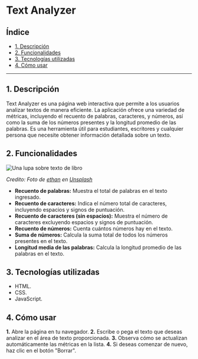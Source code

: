 # Text Analyzer




## Índice




* [1. Descripción](#1-Descripción)
* [2. Funcionalidades](#2-Funcionalidades)
* [3. Tecnologías utilizadas](#3-Tecnologías-utilizadas)
* [4. Cómo usar](#4-Cómo-usar)




***




## 1. Descripción



Text Analyzer es una página web interactiva que permite a los usuarios analizar textos de manera eficiente. La aplicación ofrece una variedad de métricas, incluyendo el recuento de palabras, caracteres, y números, así como la suma de los números presentes y la longitud promedio de las palabras. Es una herramienta útil para estudiantes, escritores y cualquier persona que necesite obtener información detallada sobre un texto.




## 2. Funcionalidades



![Una lupa sobre texto de libro](https://github.com/Laboratoria/curriculum/assets/92090/2b45f653-69a5-4282-a65c-d34125c36113)

_Credito: Foto de [ethan](https://unsplash.com/fr/@andallthings?utm_source=unsplash&utm_medium=referral&utm_content=creditCopyText)_
_en [Unsplash](https://unsplash.com/es/fotos/72NpWZJOskU?utm_source=unsplash&utm_medium=referral&utm_content=creditCopyText)_




- **Recuento de palabras:** Muestra el total de palabras en el texto ingresado.
- **Recuento de caracteres:** Indica el número total de caracteres, incluyendo espacios y signos de puntuación.
- **Recuento de caracteres (sin espacios):** Muestra el número de caracteres excluyendo espacios y signos de puntuación.
- **Recuento de números:** Cuenta cuántos números hay en el texto.
- **Suma de números:** Calcula la suma total de todos los números presentes en el texto.
- **Longitud media de las palabras:** Calcula la longitud promedio de las palabras en el texto.




## 3. Tecnologías utilizadas



* HTML.
* CSS.
* JavaScript.




## 4. Cómo usar



**1.** Abre la página en tu navegador.
**2.** Escribe o pega el texto que deseas analizar en el área de texto proporcionada.
**3.** Observa cómo se actualizan automáticamente las métricas en la lista.
**4.** Si deseas comenzar de nuevo, haz clic en el botón "Borrar".






